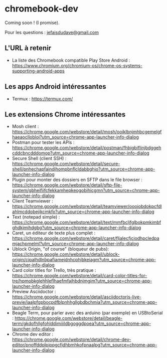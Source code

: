 # chromebook-dev

Coming soon ! (I promise).

Pour les questions : jefaisdudave@gmail.com

## L'URL à retenir

- La liste des Chromebook compatible Play Store Android : https://www.chromium.org/chromium-os/chrome-os-systems-supporting-android-apps

## Les apps Android intéressantes

- Termux : https://termux.com/

## Les extensions Chrome intéressantes

- Mosh client : https://chrome.google.com/webstore/detail/mosh/ooiklbnjmhbcgemelgfhaeaocllobloj?utm_source=chrome-app-launcher-info-dialog
- Postman pour tester les APIs : https://chrome.google.com/webstore/detail/postman/fhbjgbiflinjbdggehcddcbncdddomop?utm_source=chrome-app-launcher-info-dialog
- Secure Shell (client SSH) : https://chrome.google.com/webstore/detail/secure-shell/pnhechapfaindjhompbnflcldabbghjo?utm_source=chrome-app-launcher-info-dialog
- Plugin pour monter des dossiers en SFTP dans le file browser : https://chrome.google.com/webstore/detail/sftp-file-system/gbheifiifcfekkamhepkeogobihicgmn?utm_source=chrome-app-launcher-info-dialog
- Client Teamviewer : https://chrome.google.com/webstore/detail/teamviewer/oooiobdokpcfdlahlmcddobejikcmkfo?utm_source=chrome-app-launcher-info-dialog
- Text (notepad simple) : https://chrome.google.com/webstore/detail/text/mmfbcljfglbokpmkimbfghdkjmjhdgbg?utm_source=chrome-app-launcher-info-dialog
- Caret, un éditeur de texte plus complet : https://chrome.google.com/webstore/detail/caret/fljalecfjciodhpcledpamjachpmelml?utm_source=chrome-app-launcher-info-dialog
- Ublock Origin, "of course" (bloqueur de pubs): https://chrome.google.com/webstore/detail/ublock-origin/cjpalhdlnbpafiamejdnhcphjbkeiagm?utm_source=chrome-app-launcher-info-dialog
- Card color titles for Trello, très pratique :  https://chrome.google.com/webstore/detail/card-color-titles-for-tre/hpmobkglehhleflhaefmfajhbdnjmgim?utm_source=chrome-app-launcher-info-dialog
- Preview Asciidoctor : https://chrome.google.com/webstore/detail/asciidoctorjs-live-previe/iaalpfgpbocpdfblpnhhgllgbdbchmia?utm_source=chrome-app-launcher-info-dialog
- Beagle Term, pour parler avec des arduino (par exemple) en USBtoSerial : https://chrome.google.com/webstore/detail/beagle-term/gkdofhllgfohlddimiiildbgoggdpoea?utm_source=chrome-app-launcher-info-dialog
- Chrome dev editor : https://chrome.google.com/webstore/detail/chrome-dev-editor/pnoffddplpippgcfjdhbmhkofpnaalpg?utm_source=chrome-app-launcher-info-dialog
